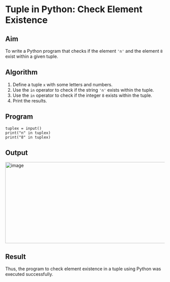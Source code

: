 # Tuple in Python: Check Element Existence

## Aim
To write a Python program that checks if the element `'n'` and the element `8` exist within a given tuple.

## Algorithm
1. Define a tuple `x` with some letters and numbers.
2. Use the `in` operator to check if the string `'n'` exists within the tuple.
3. Use the `in` operator to check if the integer `8` exists within the tuple.
4. Print the results.

## Program
```
tuplex = input()
print("n" in tuplex)
print("8" in tuplex)
```

## Output
<img width="818" height="256" alt="image" src="https://github.com/user-attachments/assets/494f2ca5-504b-49e2-9c9d-0e2f90c96c24" />

## Result
Thus, the program to check element existence in a tuple using Python was executed successfully.
